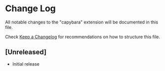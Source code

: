 # Change Log

All notable changes to the "capybara" extension will be documented in this file.

Check [Keep a Changelog](http://keepachangelog.com/) for recommendations on how to structure this file.

## [Unreleased]

- Initial release